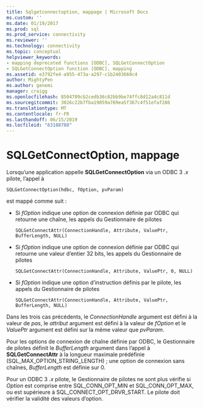```yaml
---
title: Sqlgetconnectoption, mappage | Microsoft Docs
ms.custom: ''
ms.date: 01/19/2017
ms.prod: sql
ms.prod_service: connectivity
ms.reviewer: ''
ms.technology: connectivity
ms.topic: conceptual
helpviewer_keywords:
- mapping deprecated functions [ODBC], SQLGetConnectOption
- SQLGetConnectOption function [ODBC], mapping
ms.assetid: e3792fe4-a955-473a-a297-c1b2403660c4
author: MightyPen
ms.author: genemi
manager: craigg
ms.openlocfilehash: 8504709cb2cedb36c62bb9be74ffc8d12a4c811d
ms.sourcegitcommit: 3026c22b7fba19059a769ea5f367c4f51efaf286
ms.translationtype: MT
ms.contentlocale: fr-FR
ms.lasthandoff: 06/15/2019
ms.locfileid: "63188788"
---
```

# <a name="sqlgetconnectoption-mapping"></a>SQLGetConnectOption, mappage
Lorsqu’une application appelle **SQLGetConnectOption** via un ODBC 3 *.x* pilote, l’appel à  
  
```  
SQLGetConnectOption(hdbc, fOption, pvParam)   
```  
  
 est mappé comme suit :  
  
-   Si *fOption* indique une option de connexion définie par ODBC qui retourne une chaîne, les appels du Gestionnaire de pilotes  
  
    ```  
    SQLGetConnectAttr(ConnectionHandle, Attribute, ValuePtr, BufferLength, NULL)  
    ```  
  
-   Si *fOption* indique une option de connexion définie par ODBC qui retourne une valeur d’entier 32 bits, les appels du Gestionnaire de pilotes  
  
    ```  
    SQLGetConnectAttr(ConnectionHandle, Attribute, ValuePtr, 0, NULL)  
    ```  
  
-   Si *fOption* indique une option d’instruction définis par le pilote, les appels du Gestionnaire de pilotes  
  
    ```  
    SQLGetConnectAttr(ConnectionHandle, Attribute, ValuePtr, BufferLength, NULL)  
    ```  
  
 Dans les trois cas précédents, le *ConnectionHandle* argument est défini à la valeur de *pas*, le *attribut* argument est défini à la valeur de *fOption* et le *ValuePtr* argument est défini sur la même valeur que *pvParam*.  
  
 Pour les options de connexion de chaîne définie par ODBC, le Gestionnaire de pilotes définit le *BufferLength* argument dans l’appel à **SQLGetConnectAttr** à la longueur maximale prédéfinie (SQL_MAX_OPTION_STRING_LENGTH) ; une option de connexion sans chaînes, *BufferLength* est définie sur 0.  
  
 Pour un ODBC 3 *.x* pilote, le Gestionnaire de pilotes ne sont plus vérifie si *Option* est comprise entre SQL_CONN_OPT_MIN et SQL_CONN_OPT_MAX, ou est supérieure à SQL_CONNECT_OPT_DRVR_START. Le pilote doit vérifier la validité des valeurs d’option.
